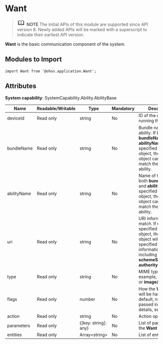 # Want

> ![icon-note.gif](public_sys-resources/icon-note.gif) **NOTE**
> The initial APIs of this module are supported since API version 8. Newly added APIs will be marked with a superscript to indicate their earliest API version.

**Want** is the basic communication component of the system.


## Modules to Import

  
```
import Want from '@ohos.application.Want';
```

## Attributes

**System capability**: SystemCapability.Ability.AbilityBase

| Name       | Readable/Writable| Type                | Mandatory| Description                                                        |
| ----------- | -------- | -------------------- | ---- | ------------------------------------------------------------ |
| deviceId    | Read only    | string               | No  | ID of the device running the ability.                               |
| bundleName   | Read only    | string               | No  | Bundle name of the ability. If both **bundleName** and **abilityName** are specified in a **Want** object, the **Want** object can directly match the specified ability.|
| abilityName  | Read only    | string               | No  | Name of the ability. If both **bundleName** and **abilityName** are specified in a **Want** object, the **Want** object can directly match the specified ability.|
| uri          | Read only    | string               | No  | URI information to match. If **uri** is specified in a **Want** object, the **Want** object will match the specified URI information, including **scheme**, **schemeSpecificPart**, **authority**, and **path**.|
| type         | Read only    | string               | No  | MIME type, for example, **text/plain** or **image/***.  |
| flags        | Read only    | number               | No  | How the **Want** object will be handled. By default, numbers are passed in. For details, see [flags](js-apis-featureAbility.md#flags).|
| action      | Read only    | string               | No  | Action option.                          |
| parameters   | Read only    | {[key: string]: any} | No  | List of parameters in the **Want** object.                                      |
| entities    | Read only    | Array\<string>       | No  | List of entities.                                   |                              |
